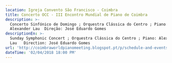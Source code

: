 ```yaml
---
location: Igreja Convento São Francisco - Coimbra
title: Concerto OCC - III Encontro Mundial de Piano de Coimbra
description: >-
  Concerto Sinfónico de Domingo ; Orquestra Clássica do Centro ; Piano:
  Alexander Lau  Direção: José Eduardo Gomes 
descriptionEn: >-
  Sunday Symphonic Concert ; Orquestra Clássica do Centro ; Piano: Alexander
  Lau   Direction: José Eduardo Gomes 
url: 'http://coimbraworldpianomeeting.blogspot.pt/p/schedule-and-events.html'
dateTime: '02/04/2018 18:00 PM'
---
```


